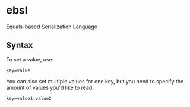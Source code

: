 # ebsl
Equals-based Serialization Language

## Syntax
To set a value, use:
```
key=value
```
You can also set multiple values for one key, but you need to specify the amount of values you'd like to read:
```
key=value1,value2
```
